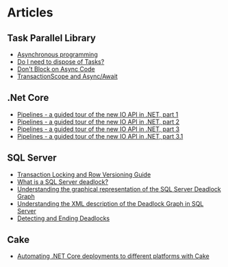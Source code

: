 # Articles

## Task Parallel Library
* [Asynchronous programming](https://docs.microsoft.com/en-us/dotnet/csharp/async)
* [Do I need to dispose of Tasks?](https://blogs.msdn.microsoft.com/pfxteam/2012/03/25/do-i-need-to-dispose-of-tasks/)
* [Don't Block on Async Code](https://blog.stephencleary.com/2012/07/dont-block-on-async-code.html)
* [TransactionScope and Async/Await](https://particular.net/blog/transactionscope-and-async-await-be-one-with-the-flow)

## .Net Core
* [Pipelines - a guided tour of the new IO API in .NET, part 1](https://blog.marcgravell.com/2018/07/pipe-dreams-part-1.html)
* [Pipelines - a guided tour of the new IO API in .NET, part 2](https://blog.marcgravell.com/2018/07/pipe-dreams-part-2.html)
* [Pipelines - a guided tour of the new IO API in .NET, part 3](https://blog.marcgravell.com/2018/07/pipe-dreams-part-3.html)
* [Pipelines - a guided tour of the new IO API in .NET, part 3.1](https://blog.marcgravell.com/2018/07/pipe-dreams-part-31.html)

## SQL Server
* [Transaction Locking and Row Versioning Guide](https://technet.microsoft.com/en-us/library/jj856598(v=sql.110).aspx)
* [What is a SQL Server deadlock?](https://www.sqlshack.com/what-is-a-sql-server-deadlock/)
* [Understanding the graphical representation of the SQL Server Deadlock Graph](https://www.sqlshack.com/understanding-graphical-representation-sql-server-deadlock-graph/)
* [Understanding the XML description of the Deadlock Graph in SQL Server](https://www.sqlshack.com/understanding-the-xml-description-of-the-deadlock-graph-in-sql-server/)
* [Detecting and Ending Deadlocks](https://docs.microsoft.com/en-us/previous-versions/sql/sql-server-2008-r2/ms178104(v=sql.105))

## Cake
* [Automating .NET Core deployments to different platforms with Cake](https://jeremylindsayni.wordpress.com/2017/07/03/automating-net-core-2-deployments-to-different-platforms-with-cake/)
